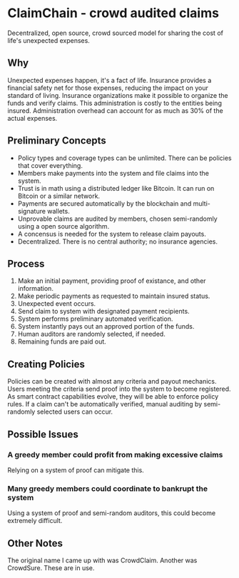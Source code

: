 # ClaimChain - crowd audited claims

Decentralized, open source, crowd sourced model for sharing the cost of life's unexpected expenses.

## Why

Unexpected expenses happen, it's a fact of life. Insurance provides a financial safety net for those expenses, reducing the impact on your standard of living. Insurance organizations make it possible to organize the funds and verify claims. This administration is costly to the entities being insured. Administration overhead can account for as much as 30% of the actual expenses.

## Preliminary Concepts

- Policy types and coverage types can be unlimited. There can be policies that cover everything.
- Members make payments into the system and file claims into the system.
- Trust is in math using a distributed ledger like Bitcoin. It can run on Bitcoin or a similar network.
- Payments are secured automatically by the blockchain and multi-signature wallets.
- Unprovable claims are audited by members, chosen semi-randomly using a open source algorithm.
- A concensus is needed for the system to release claim payouts.
- Decentralized. There is no central authority; no insurance agencies.

## Process

1. Make an initial payment, providing proof of existance, and other information.
2. Make periodic payments as requested to maintain insured status.
3. Unexpected event occurs.
4. Send claim to system with designated payment recipients.
5. System performs preliminary automated verification.
6. System instantly pays out an approved portion of the funds.
6. Human auditors are randomly selected, if needed.
7. Remaining funds are paid out.

## Creating Policies

Policies can be created with almost any criteria and payout mechanics. Users meeting the criteria send proof into the system to become registered. As smart contract capabilities evolve, they will be able to enforce policy rules. If a claim can't be automatically verified, manual auditing by semi-randomly selected users can occur.

## Possible Issues

### A greedy member could profit from making excessive claims

Relying on a system of proof can mitigate this.

### Many greedy members could coordinate to bankrupt the system

Using a system of proof and semi-random auditors, this could become extremely difficult.

## Other Notes

The original name I came up with was CrowdClaim. Another was CrowdSure. These are in use.
